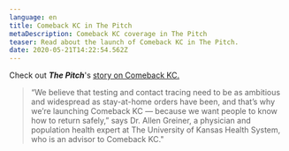 ```yaml
---
language: en
title: Comeback KC in The Pitch
metaDescription: Comeback KC coverage in The Pitch
teaser: Read about the launch of Comeback KC in The Pitch.
date: 2020-05-21T14:22:54.562Z
---
```

Check out ***The Pitch***'s [story on Comeback KC.](https://www.thepitchkc.com/comeback-kc-launches-covid-19-donates-mask-launches-resources-for-responsible-return/) 

> “We believe that testing and contact tracing need to be as ambitious and widespread as stay-at-home orders have been, and that’s why we’re launching Comeback KC — because we want people to know how to return safely,” says Dr. Allen Greiner, a physician and population health expert at The University of Kansas Health System, who is an advisor to Comeback KC."